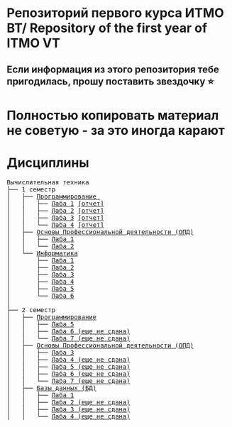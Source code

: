 # Репозиторий первого курса ИТМО ВТ/ Repository of the first year of ITMO VT

## Если информация из этого репозитория тебе пригодилась, прошу поставить звездочку ⭐
# Полностью копировать материал не советую - за это иногда карают


# Дисциплины
<pre>
Вычислительная техника
├── 1 семестр
│   ├── <a href="https://github.com/Megadeth2006/ITMO_files/tree/main/Programming">Программирование </a>
│   │   ├── <a href="https://github.com/Megadeth2006/ITMO_files/tree/main/Programming/lab1">Лаба 1</a> <a href="https://github.com/Megadeth2006/ITMO_files/blob/main/Informatics/lab1/lab1.pdf">[отчет]</a>
│   │   ├── <a href="https://github.com/Megadeth2006/ITMO_files/tree/main/Programming/lab2">Лаба 2</a> <a href="https://github.com/Megadeth2006/ITMO_files/blob/main/Informatics/lab2/lab2.pdf">[отчет]</a>
│   │   ├── <a href="https://github.com/Megadeth2006/ITMO_files/tree/main/Programming/lab3">Лаба 3</a> <a href="https://github.com/Megadeth2006/ITMO_files/blob/main/Informatics/lab3/lab3.pdf">[отчет]</a>
│   │   └── <a href="https://github.com/Megadeth2006/ITMO_files/tree/main/Programming/lab4">Лаба 4</a> <a href="https://github.com/Megadeth2006/ITMO_files/blob/main/Informatics/lab4/lab4.pdf">[отчет]</a>
│   ├── <a href="https://github.com/Megadeth2006/ITMO_files/tree/main/BasicsOfProfessionalActivity">Основы Профессиональной деятельности (ОПД)</a>
│   │   ├── <a href="https://github.com/Megadeth2006/ITMO_files/tree/main/BasicsOfProfessionalActivity/lab1">Лаба 1</a>
│   │   └── <a href="https://github.com/Megadeth2006/ITMO_files/tree/main/BasicsOfProfessionalActivity/lab2">Лаба 2</a>
│   └── <a href="https://github.com/Megadeth2006/ITMO_files/tree/main/Informatics">Информатика</a>
│       ├── <a href="https://github.com/Megadeth2006/ITMO_files/tree/main/Informatics/lab1">Лаба 1</a>
│       ├── <a href="https://github.com/Megadeth2006/ITMO_files/tree/main/Informatics/lab2">Лаба 2</a>
│       ├── <a href="https://github.com/Megadeth2006/ITMO_files/tree/main/Informatics/lab3">Лаба 3</a>
│       ├── <a href="https://github.com/Megadeth2006/ITMO_files/tree/main/Informatics/lab4">Лаба 4</a>
│       ├── <a href="https://github.com/Megadeth2006/ITMO_files/tree/main/Informatics/lab5">Лаба 5</a>
│       └── <a href="https://github.com/Megadeth2006/ITMO_files/tree/main/Informatics/lab6">Лаба 6</a>
│
├── 2 семестр
│   ├── <a href="https://github.com/Megadeth2006/ITMO_files/tree/main/Programming">Программирование</a>
│   │   ├── <a href="https://github.com/Megadeth2006/ITMO_files/tree/main/Programming/lab5">Лаба 5</a>
│   │   ├── <a href="https://github.com/Megadeth2006/ITMO_files/tree/main/Programming/lab6">Лаба 6 (еще не сдана)</a>
│   │   └── <a href="https://github.com/Megadeth2006/ITMO_files/tree/main/Programming/lab7">Лаба 7 (еще не сдана)</a>
│   ├── <a href="https://github.com/Megadeth2006/ITMO_files/tree/main/BasicsOfProfessionalActivity">Основы Профессиональной деятельности (ОПД)</a>
│   │   ├── <a href="https://github.com/Megadeth2006/ITMO_files/tree/main/BasicsOfProfessionalActivity/lab3">Лаба 3</a>
│   │   ├── <a href="https://github.com/Megadeth2006/ITMO_files/tree/main/BasicsOfProfessionalActivity/lab4">Лаба 4 (еще не сдана)</a>
│   │   ├── <a href="https://github.com/Megadeth2006/ITMO_files/tree/main/BasicsOfProfessionalActivity/lab5">Лаба 5 (еще не сдана)</a>
│   │   ├── <a href="https://github.com/Megadeth2006/ITMO_files/tree/main/BasicsOfProfessionalActivity/lab6">Лаба 6 (еще не сдана)</a>
│   │   └── <a href="https://github.com/Megadeth2006/ITMO_files/tree/main/BasicsOfProfessionalActivity/lab7">Лаба 7 (еще не сдана)</a>
│   ├── <a href="https://github.com/Megadeth2006/ITMO_files/tree/main/DataBases">Базы данных (БД)</a>
│   │   ├── <a href="https://github.com/Megadeth2006/ITMO_files/tree/main/DataBases/lab1">Лаба 1</a>
│   │   ├── <a href="https://github.com/Megadeth2006/ITMO_files/tree/main/DataBases/lab2">Лаба 2 (еще не сдана)</a>
│   │   ├── <a href="https://github.com/Megadeth2006/ITMO_files/tree/main/DataBases/lab3">Лаба 3 (еще не сдана)</a>
│   │   └── <a href="https://github.com/Megadeth2006/ITMO_files/tree/main/DataBases/lab4">Лаба 4 (еще не сдана)</a>
</pre>
